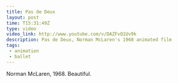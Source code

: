 ```yaml
---
title: Pas de Deux
layout: post
time: T15:31:49Z
type: video
video_link: http://www.youtube.com/v/DAZFvQ1Uv9k
description: Pas de Deux, Norman McLaren's 1968 animated film
tags:
 - animation
 - ballet
---
```


<object type="application/x-shockwave-flash" style="width:590px;height:484px;" data="http://www.youtube.com/v/MHQIfPbeoBw">
<param name="movie" value="http://www.youtube.com/v/MHQIfPbeoBw" />
</object>

Norman McLaren, 1968. Beautiful.